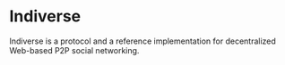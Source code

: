 # Indiverse

Indiverse is a protocol and a reference implementation for decentralized Web-based P2P social networking.
